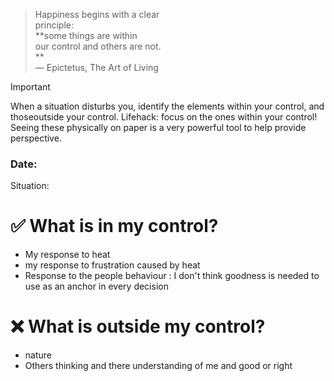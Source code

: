 > Happiness begins with a clear  
> principle:  
> **some things are within  
> our control and others are not.  
> **  
> — Epictetus, The Art of Living  

> [!important]  
> When a situation disturbs you, identify the elements within your control, and thoseoutside your control. Lifehack: focus on the ones within your control! Seeing these physically on paper is a very powerful tool to help provide perspective.  

  

### Date:  
Situation:  

# ✅ What is in my control?

- My response to heat
- my response to frustration caused by heat
- Response to the people behaviour : I don't think goodness is needed to use as an anchor in every decision

  

# ❌ What is outside my control?

- nature
- Others thinking and there understanding of me and good or right